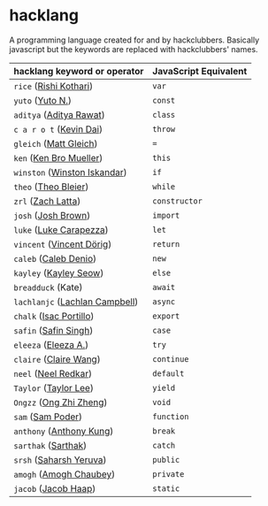 # hacklang

A programming language created for and by hackclubbers. Basically javascript but the keywords are replaced with hackclubbers' names.

| **hacklang keyword or operator**                                   | **JavaScript Equivalent** |
| ------------------------------------------------------------------ | ------------------------- |
| `rice` ([Rishi Kothari](https://github.com/rishiosaur))            | `var`                     |
| `yuto` ([Yuto N.](https://github.com/starptr))                     | `const`                   |
| `aditya` ([Aditya Rawat](https://github.com/aditya1rawat))         | `class`                   |
| `c a r o t` ([Kevin Dai](https://github.com/TheOneKevin/))         | `throw`                   |
| `gleich` ([Matt Gleich](https://github.com/Matt-Gleich))           | `=`                       |
| `ken` ([Ken Bro Mueller](https://github.com/kenmueller))           | `this`                    |
| `winston` ([Winston Iskandar](https://github.com/winstoniskandar)) | `if`                      |
| `theo` ([Theo Bleier](https://github.com/tmb))                     | `while`                   |
| `zrl` ([Zach Latta](https://github.com/zachlatta))                 | `constructor`             |
| `josh` ([Josh Brown](https://github.com/jbis9051))                 | `import`                  |
| `luke` ([Luke Carapezza](https://github.com/lukec11))              | `let`                     |
| `vincent` ([Vincent Dörig](https://github.com/vincentdoerig))      | `return`                  |
| `caleb` ([Caleb Denio](https://github.com/cjdenio))                | `new`                     |
| `kayley` ([Kayley Seow](https://github.com/kayleyseow))            | `else`                    |
| `breadduck` (Kate)                                                 | `await`                   |
| `lachlanjc` ([Lachlan Campbell](https://github.com/lachlanjc))     | `async`                   |
| `chalk` ([Isac Portillo](https://github.com/ChalkHuman))           | `export`                  |
| `safin` ([Safin Singh](https://github.com/safinsingh))             | `case`                    |
| `eleeza` ([Eleeza A.](https://github.com/E-Lee-Za))                | `try`                     |
| `claire` ([Claire Wang](https://github.com/clairebookworm))        | `continue`                |
| `neel` ([Neel Redkar](https://github.com/neelr))                   | `default`                 |
| `Taylor` ([Taylor Lee](https://github.com/taylorylee))             | `yield`                   |
| `Ongzz` ([Ong Zhi Zheng](https://github.com/Fogeinator))           | `void`                    |
| `sam` ([Sam Poder](https://github.com/sampoder))                   | `function`                |
| `anthony` ([Anthony Kung](https://github.com/Anthonykung))         | `break`                   |
| `sarthak` ([Sarthak](https://github.com/sarthaktexas))             | `catch`                   |
| `srsh` ([Saharsh Yeruva](https://github.com/saharshy29))           | `public`                  |
| `amogh` ([Amogh Chaubey](https://github.com/qmogh))                | `private`                 |
| `jacob` ([Jacob Haap](https://github.com/jacobhaap))               | `static`                  |
